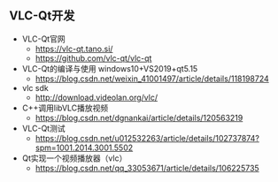 ## VLC-Qt开发
- VLC-Qt官网
	- https://vlc-qt.tano.si/
	- https://github.com/vlc-qt/vlc-qt
- VLC-Qt的编译与使用 windows10+VS2019+qt5.15
	- https://blog.csdn.net/weixin_41001497/article/details/118198724
- vlc sdk
	- http://download.videolan.org/vlc/
- C++调用libVLC播放视频
	- https://blog.csdn.net/dgnankai/article/details/120563219
- VLC-Qt测试
	- https://blog.csdn.net/u012532263/article/details/102737874?spm=1001.2014.3001.5502
- Qt实现一个视频播放器（vlc）
	- https://blog.csdn.net/qq_33053671/article/details/106225735